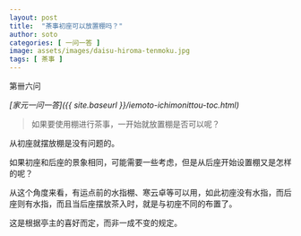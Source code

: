 ```yaml
---
layout: post
title:  "茶事初座可以放置棚吗？"
author: soto
categories: [ 一问一答 ]
image: assets/images/daisu-hiroma-tenmoku.jpg
tags: [ 茶事 ]
---
```


第卌六问

*[家元一问一答]({{ site.baseurl }}/iemoto-ichimonittou-toc.html)*

> 如果要使用棚进行茶事，一开始就放置棚是否可以呢？

从初座就摆放棚是没有问题的。

如果初座和后座的景象相同，可能需要一些考虑，但是从后座开始设置棚又是怎样的呢？

从这个角度来看，有运点前的水指棚、寒云卓等可以用，如此初座没有水指，而后座则有水指，而且当后座摆放茶入时，就是与初座不同的布置了。

这是根据亭主的喜好而定，而非一成不变的规定。
